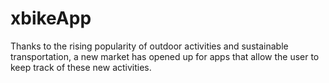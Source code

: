 # xbikeApp
Thanks to the rising popularity of outdoor activities and sustainable transportation, a new market has opened up for apps that allow the user to keep track of these new activities.
